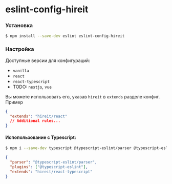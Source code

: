 # eslint-config-hireit

### Установка

```bash
$ npm install --save-dev eslint eslint-config-hireit
```

### Настройка

Доступные версии для конфигураций:

- `vanilla`
- `react`
- `react-typescript`
- TODO: `nestjs`, `vue`

Вы можете использовать его, указав `hireit` в `extends` разделе конфиг.
Пример

```json
{
  "extends": "hireit/react"
  // Additional rules...
}
```

#### Испопользование с Typescript:

```bash
$ npm i --save-dev typescript @typescript-eslint/parser @typescript-eslint/eslint-plugin
```

```json
{
  "parser": "@typescript-eslint/parser",
  "plugins": ["@typescript-eslint"],
  "extends": "hireit/react-typescript"
}
```
